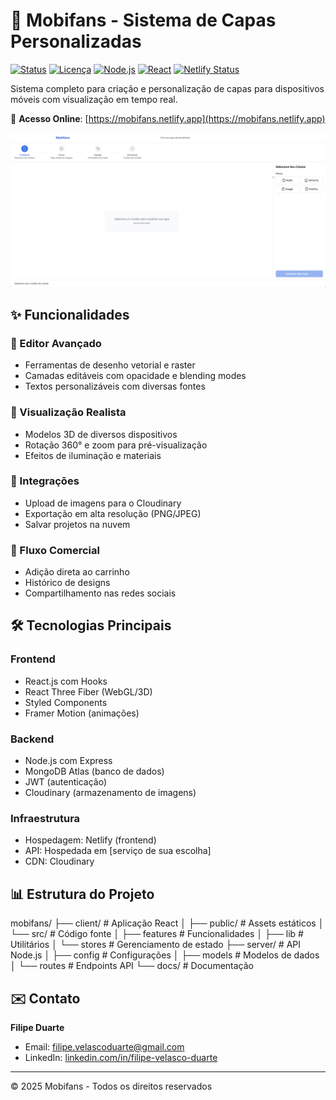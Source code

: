# 🎨 Mobifans - Sistema de Capas Personalizadas

[![Status](https://img.shields.io/badge/status-em%20desenvolvimento-yellow)]()
[![Licença](https://www.abcd.usp.br/wp-content/uploads/2019/06/CC-BY.jpg)]()
[![Node.js](https://img.shields.io/badge/Node.js-14%2B-brightgreen)]()
[![React](https://img.shields.io/badge/React-17%2B-blue)]()
[![Netlify Status](https://api.netlify.com/api/v1/badges/2575eba2-1b06-4db8-af73-a7d0db2eabaa/deploy-status)](https://app.netlify.com/sites/mobifans/deploys)

Sistema completo para criação e personalização de capas para dispositivos móveis com visualização em tempo real.

🔗 **Acesso Online**: [https://mobifans.netlify.app](https://mobifans.netlify.app)

![Editor de Capas Mobifans](https://github.com/FilipeVDuarte/mobifans-capas-personalizadas/blob/main/CapturadeTela.png)

## ✨ Funcionalidades

### 🎨 Editor Avançado
- Ferramentas de desenho vetorial e raster
- Camadas editáveis com opacidade e blending modes
- Textos personalizáveis com diversas fontes

### 📱 Visualização Realista
- Modelos 3D de diversos dispositivos
- Rotação 360° e zoom para pré-visualização
- Efeitos de iluminação e materiais

### 🔄 Integrações
- Upload de imagens para o Cloudinary
- Exportação em alta resolução (PNG/JPEG)
- Salvar projetos na nuvem

### 🛒 Fluxo Comercial
- Adição direta ao carrinho
- Histórico de designs
- Compartilhamento nas redes sociais

## 🛠 Tecnologias Principais

### Frontend
- React.js com Hooks
- React Three Fiber (WebGL/3D)
- Styled Components
- Framer Motion (animações)

### Backend
- Node.js com Express
- MongoDB Atlas (banco de dados)
- JWT (autenticação)
- Cloudinary (armazenamento de imagens)

### Infraestrutura
- Hospedagem: Netlify (frontend)
- API: Hospedada em [serviço de sua escolha]
- CDN: Cloudinary

## 📊 Estrutura do Projeto
mobifans/
├── client/ # Aplicação React
│ ├── public/ # Assets estáticos
│ └── src/ # Código fonte
│ ├── features # Funcionalidades
│ ├── lib # Utilitários
│ └── stores # Gerenciamento de estado
├── server/ # API Node.js
│ ├── config # Configurações
│ ├── models # Modelos de dados
│ └── routes # Endpoints API
└── docs/ # Documentação

## ✉️ Contato

**Filipe Duarte**  
- Email: filipe.velascoduarte@gmail.com  
- LinkedIn: [linkedin.com/in/filipe-velasco-duarte](https://www.linkedin.com/in/filipe-velasco-duarte/)  

---

© 2025 Mobifans - Todos os direitos reservados